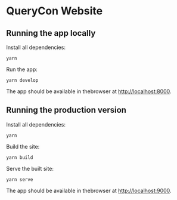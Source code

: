 # QueryCon Website

## Running the app locally

Install all dependencies:

```
yarn
```

Run the app:

```
yarn develop
```

The app should be available in thebrowser at [http://localhost:8000](http://localhost:8000).

## Running the production version

Install all dependencies:

```
yarn
```

Build the site:

```
yarn build
```

Serve the built site:

```
yarn serve
```

The app should be available in thebrowser at [http://localhost:9000](http://localhost:9000).
